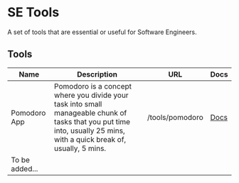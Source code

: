 # SE Tools

A set of tools that are essential or useful for Software Engineers.


## Tools

| Name | Description | URL | Docs |
| ---- | ----------- | --- | ---- |
| Pomodoro App | Pomodoro is a concept where you divide your task into small manageable chunk of tasks that you put time into, usually 25 mins, with a quick break of, usually, 5 mins. | /tools/pomodoro | [Docs](/docs/pomodoro.md)
| To be added... | | | |